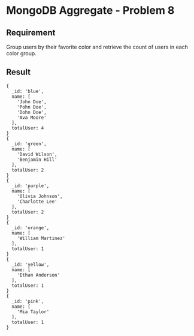 # MongoDB Aggregate - Problem 8

## Requirement

Group users by their favorite color and retrieve the count of users in each color group.



## Result

```result
{
  _id: 'blue',
  name: [
    'John Doe',
    'Pohn Doe',
    'Dohn Doe',
    'Ava Moore'
  ],
  totalUser: 4
}
{
  _id: 'green',
  name: [
    'David Wilson',
    'Benjamin Hill'
  ],
  totalUser: 2
}
{
  _id: 'purple',
  name: [
    'Olivia Johnson',
    'Charlotte Lee'
  ],
  totalUser: 2
}
{
  _id: 'orange',
  name: [
    'William Martinez'
  ],
  totalUser: 1
}
{
  _id: 'yellow',
  name: [
    'Ethan Anderson'
  ],
  totalUser: 1
}
{
  _id: 'pink',
  name: [
    'Mia Taylor'
  ],
  totalUser: 1
}
```